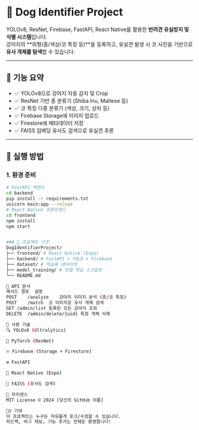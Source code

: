 # 🐾 Dog Identifier Project

YOLOv8, ResNet, Firebase, FastAPI, React Native를 활용한 **반려견 유실방지 및 식별 시스템**입니다.  
강아지의 **외형(종/색상/코 특징 등)**을 등록하고, 유실견 발생 시 코 사진을 기반으로 **유사 개체를 탐색**할 수 있습니다.

---

## 🔧 기능 요약

- ✅ YOLOv8으로 강아지 자동 감지 및 Crop
- ✅ ResNet 기반 종 분류기 (Shiba Inu, Maltese 등)
- ✅ 코 특징 다중 분류기 (색상, 크기, 상처 등)
- ✅ Firebase Storage에 이미지 업로드
- ✅ Firestore에 메타데이터 저장
- ✅ FAISS 임베딩 유사도 검색으로 유실견 추론

---

## 🚀 실행 방법


### 1. 환경 준비

```bash
# FastAPI 백엔드
cd backend
pip install -r requirements.txt
uvicorn main:app --reload
# React Native 프론트엔드
cd frontend
npm install
npm start


### 📁 프로젝트 구조
DogIdentifierProject/
├── frontend/ # React Native (Expo)
├── backend/ # FastAPI + YOLO + Firebase
├── dataset/ # 학습용 데이터셋
├── model_training/ # 모델 학습 스크립트
└── README.md

📮 API 문서
메서드	경로	설명
POST	/analyze	강아지 이미지 분석 (종/코 특징)
POST	/match	코 이미지로 유사 개체 검색
GET	/admin/list	등록된 모든 강아지 조회
DELETE	/admin/delete/{uid}	특정 개체 삭제

🧠 사용 기술
🔍 YOLOv8 (Ultralytics)

🧠 PyTorch (ResNet)

🔥 Firebase (Storage + Firestore)

⚙️ FastAPI

📱 React Native (Expo)

🧭 FAISS (유사도 검색)

📝 라이센스
MIT License © 2024 [당신의 GitHub 이름]

🙋‍♀️ 기여
이 프로젝트는 누구든 자유롭게 포크/수정할 수 있습니다.
피드백, 버그 제보, 기능 추가는 언제든 환영합니다!